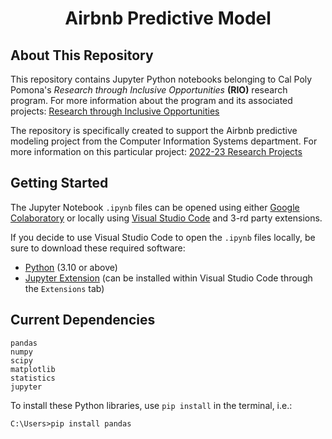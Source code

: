 <div align="center">

# Airbnb Predictive Model

</div>

## About This Repository

This repository contains Jupyter Python notebooks belonging to Cal Poly Pomona's _Research through Inclusive Opportunities_ **(RIO)** research program.
For more information about the program and its associated projects: [Research through Inclusive Opportunities](https://www.cpp.edu/our-cpp/students/rio/index.shtml)

The repository is specifically created to support the Airbnb predictive modeling project from the Computer Information Systems department. 
For more information on this particular project: [2022-23 Research Projects](https://www.cpp.edu/our-cpp/students/rio/projects.shtml) 

## Getting Started

The Jupyter Notebook `.ipynb` files can be opened using either [Google Colaboratory](https://colab.research.google.com) or locally using [Visual Studio Code](https://code.visualstudio.com) and 3-rd party extensions.

If you decide to use Visual Studio Code to open the `.ipynb` files locally, be sure to download these required software:
* [Python](https://www.python.org/downloads/) (3.10 or above)
* [Jupyter Extension](https://marketplace.visualstudio.com/items?itemName=ms-toolsai.jupyter) (can be installed within Visual Studio Code through the `Extensions` tab)

## Current Dependencies
```
pandas
numpy
scipy
matplotlib
statistics
jupyter
```
To install these Python libraries, use `pip install` in the terminal, i.e.:
```
C:\Users>pip install pandas
```